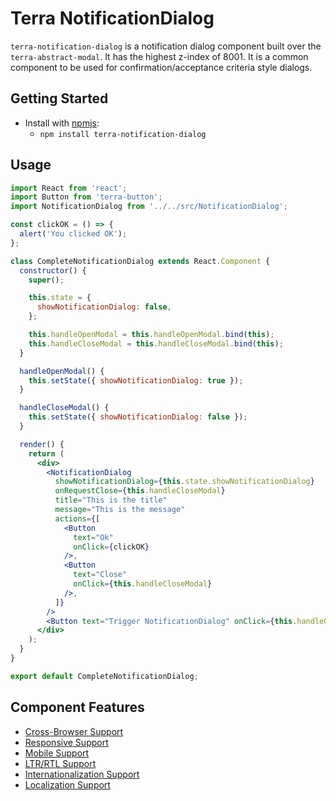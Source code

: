 # Terra NotificationDialog

`terra-notification-dialog` is a notification dialog component built over the `terra-abstract-modal`. It has the highest z-index of 8001. It is a common component to be used for confirmation/acceptance criteria style dialogs. 

## Getting Started

- Install with [npmjs](https://www.npmjs.com):
  - `npm install terra-notification-dialog`

## Usage

```jsx
import React from 'react';
import Button from 'terra-button';
import NotificationDialog from '../../src/NotificationDialog';

const clickOK = () => {
  alert('You clicked OK');
};

class CompleteNotificationDialog extends React.Component {
  constructor() {
    super();

    this.state = {
      showNotificationDialog: false,
    };

    this.handleOpenModal = this.handleOpenModal.bind(this);
    this.handleCloseModal = this.handleCloseModal.bind(this);
  }

  handleOpenModal() {
    this.setState({ showNotificationDialog: true });
  }

  handleCloseModal() {
    this.setState({ showNotificationDialog: false });
  }

  render() {
    return (
      <div>
        <NotificationDialog
          showNotificationDialog={this.state.showNotificationDialog}
          onRequestClose={this.handleCloseModal}
          title="This is the title"
          message="This is the message"
          actions={[
            <Button
              text="Ok"
              onClick={clickOK}
            />,
            <Button
              text="Close"
              onClick={this.handleCloseModal}
            />,
          ]}
        />
        <Button text="Trigger NotificationDialog" onClick={this.handleOpenModal} />
      </div>
    );
  }
}

export default CompleteNotificationDialog;
```

## Component Features


 * [Cross-Browser Support](https://github.com/cerner/terra-core/wiki/Component-Features#cross-browser-support)
 * [Responsive Support](https://github.com/cerner/terra-core/wiki/Component-Features#responsive-support)
 * [Mobile Support](https://github.com/cerner/terra-core/wiki/Component-Features#mobile-support)
 * [LTR/RTL Support](https://github.com/cerner/terra-core/wiki/Component-Features#ltr--rtl-support)
 * [Internationalization Support](https://github.com/cerner/terra-core/wiki/Component-Features#internationalization-i18n-support)
 * [Localization Support](https://github.com/cerner/terra-core/wiki/Component-Features#localization-support)
